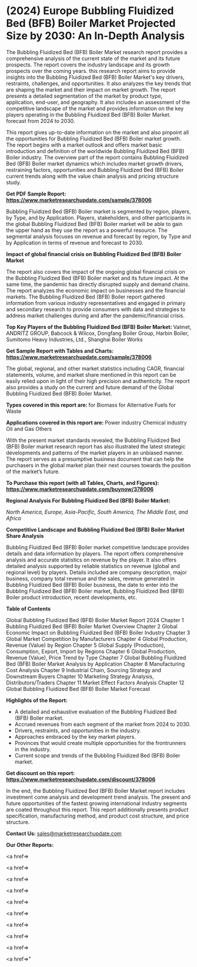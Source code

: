 # (2024) Europe Bubbling Fluidized Bed (BFB) Boiler Market Projected Size by 2030: An In-Depth Analysis

The Bubbling Fluidized Bed (BFB) Boiler Market research report provides a comprehensive analysis of the current state of the market and its future prospects. The report covers the industry landscape and its growth prospects over the coming years. this research report aims to provide insights into the Bubbling Fluidized Bed (BFB) Boiler Market's key drivers, restraints, challenges, and opportunities. It also analyzes the key trends that are shaping the market and their impact on market growth. The report presents a detailed segmentation of the market by product type, application, end-user, and geography. It also includes an assessment of the competitive landscape of the market and provides information on the key players operating in the Bubbling Fluidized Bed (BFB) Boiler Market. forecast from 2024 to 2030.

This report gives up-to-date information on the market and also pinpoint all the opportunities for Bubbling Fluidized Bed (BFB) Boiler market growth. The report begins with a market outlook and offers market basic introduction and definition of the worldwide Bubbling Fluidized Bed (BFB) Boiler industry. The overview part of the report contains Bubbling Fluidized Bed (BFB) Boiler market dynamics which includes market growth drivers, restraining factors, opportunities and Bubbling Fluidized Bed (BFB) Boiler current trends along with the value chain analysis and pricing structure study.

<strong><b>Get PDF Sample Report: <a href=https://www.marketresearchupdate.com/sample/378006>https://www.marketresearchupdate.com/sample/378006</a></b></strong>

Bubbling Fluidized Bed (BFB) Boiler market is segmented by region, players, by Type, and by Application. Players, stakeholders, and other participants in the global Bubbling Fluidized Bed (BFB) Boiler market will be able to gain the upper hand as they use the report as a powerful resource. The segmental analysis focuses on revenue and forecast by region, by Type and by Application in terms of revenue and forecast to 2030.

<strong><b>Impact of global financial crisis on Bubbling Fluidized Bed (BFB) Boiler Market</b></strong>

The report also covers the impact of the ongoing global financial crisis on the Bubbling Fluidized Bed (BFB) Boiler market and its future impact. At the same time, the pandemic has directly disrupted supply and demand chains. The report analyzes the economic impact on businesses and the financial markets. The Bubbling Fluidized Bed (BFB) Boiler report gathered information from various industry representatives and engaged in primary and secondary research to provide consumers with data and strategies to address market challenges during and after the pandemic/financial crisis.

<strong><b>Top Key Players of the Bubbling Fluidized Bed (BFB) Boiler Market:
</b></strong>Valmet, ANDRITZ GROUP, Babcock & Wilcox, Dongfang Boiler Group, Harbin Boiler, Sumitomo Heavy Industries, Ltd., Shanghai Boiler Works<strong><b>
</b></strong>

<strong><b>Get Sample Report with Tables and Charts: <a href=https://www.marketresearchupdate.com/sample/378006>https://www.marketresearchupdate.com/sample/378006</a></b></strong>

The global, regional, and other market statistics including CAGR, financial statements, volume, and market share mentioned in this report can be easily relied upon in light of their high precision and authenticity. The report also provides a study on the current and future demand of the Global Bubbling Fluidized Bed (BFB) Boiler Market.

<strong><b>Types covered in this report are:
</b></strong>for Biomass
for Alternative Fuels
for Waste<strong><b>
</b></strong>

<strong><b>Applications covered in this report are:
</b></strong>Power industry
Chemical industry
Oil and Gas
Others<strong><b>
</b></strong>

With the present market standards revealed, the Bubbling Fluidized Bed (BFB) Boiler market research report has also illustrated the latest strategic developments and patterns of the market players in an unbiased manner. The report serves as a presumptive business document that can help the purchasers in the global market plan their next courses towards the position of the market’s future.

<strong><b>To Purchase this report (with all Tables, Charts, and Figures): <a href=https://www.marketresearchupdate.com/buynow/378006>https://www.marketresearchupdate.com/buynow/378006</a></b></strong>

<strong><b>Regional Analysis For Bubbling Fluidized Bed (BFB) Boiler Market:</b></strong>

<em><i>North America, Europe, Asia-Pacific, South America, The Middle East, and Africa</i></em>

<strong><b>Competitive Landscape and Bubbling Fluidized Bed (BFB) Boiler Market Share Analysis</b></strong>

Bubbling Fluidized Bed (BFB) Boiler market competitive landscape provides details and data information by players. The report offers comprehensive analysis and accurate statistics on revenue by the player. It also offers detailed analysis supported by reliable statistics on revenue (global and regional level) by players. Details included are company description, major business, company total revenue and the sales, revenue generated in Bubbling Fluidized Bed (BFB) Boiler business, the date to enter into the Bubbling Fluidized Bed (BFB) Boiler market, Bubbling Fluidized Bed (BFB) Boiler product introduction, recent developments, etc.

<strong><b>Table of Contents</b></strong>

Global Bubbling Fluidized Bed (BFB) Boiler Market Report 2024
Chapter 1 Bubbling Fluidized Bed (BFB) Boiler Market Overview
Chapter 2 Global Economic Impact on Bubbling Fluidized Bed (BFB) Boiler Industry
Chapter 3 Global Market Competition by Manufacturers
Chapter 4 Global Production, Revenue (Value) by Region
Chapter 5 Global Supply (Production), Consumption, Export, Import by Regions
Chapter 6 Global Production, Revenue (Value), Price Trend by Type
Chapter 7 Global Bubbling Fluidized Bed (BFB) Boiler Market Analysis by Application
Chapter 8 Manufacturing Cost Analysis
Chapter 9 Industrial Chain, Sourcing Strategy and Downstream Buyers
Chapter 10 Marketing Strategy Analysis, Distributors/Traders
Chapter 11 Market Effect Factors Analysis
Chapter 12 Global Bubbling Fluidized Bed (BFB) Boiler Market Forecast

<strong><b>Highlights of the Report:</b></strong>

- A detailed and exhaustive evaluation of the Bubbling Fluidized Bed (BFB) Boiler market.
- Accrued revenues from each segment of the market from 2024 to 2030.
- Drivers, restraints, and opportunities in the industry.
- Approaches embraced by the key market players.
- Provinces that would create multiple opportunities for the frontrunners in the industry.
- Current scope and trends of the Bubbling Fluidized Bed (BFB) Boiler market.

<strong><b>Get discount on this report: <a href=https://www.marketresearchupdate.com/discount/378006>https://www.marketresearchupdate.com/discount/378006</a></b></strong>

In the end, the Bubbling Fluidized Bed (BFB) Boiler Market report includes investment come analysis and development trend analysis. The present and future opportunities of the fastest growing international industry segments are coated throughout this report. This report additionally presents product specification, manufacturing method, and product cost structure, and price structure.

<strong><b>Contact Us:
</b></strong>sales@marketresearchupdate.com

<strong>Our Other Reports:</strong>

<a href=></a>

<a href=></a>

<a href=></a>

<a href=></a>

<a href=></a>

<a href=></a>

<a href=></a>

<a href=></a>

<a href=></a>

<a href=></a>"

